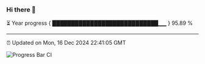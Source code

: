 ### Hi there 👋

⏳ Year progress { ████████████████████████████▁▁ } 95.89 %

---

⏰ Updated on Mon, 16 Dec 2024 22:41:05 GMT

![Progress Bar CI](https://github.com/IshwaranRudhara/GIT-ACTION/workflows/Progress%20Bar%20CI/badge.svg)
